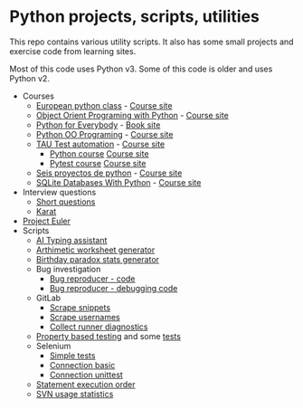 # Python projects, scripts, utilities

This repo contains various utility scripts. It also has some small
projects and exercise code from learning sites.

Most of this code uses Python v3. Some of this code is older and uses
Python v2.

- Courses
  - [European python class](courses/euro_python/) -
    [Course site](https://python_course.eu/)
  - [Object Orient Programing with Python](courses/oop_with_python/) -
    [Course site](https://www.youtube.com/watch?v=Ej_02ICOIgs)
  - [Python for Everybody](courses/py_for_everybody/) -
    [Book site](https://www.py4e.com/html3/)
  - [Python OO Programing](courses/python_oo_programming/) -
    [Course site](https://www.youtube.com/watch?v=iLRZi0Gu8Go)
  - [TAU Test automation](courses/test_automation_tau/) -
    [Course site](https://testautomationu.applitools.com)
    - [Python course](courses/test_automation_tau/python_tutorial/)
      [Course site](https://testautomationu.applitools.com/python-tutorial/)
    - [Pytest course](courses/test_automation_tau/pytest_tutorial/)
      [Course site](https://testautomationu.applitools.com/pytest-tutorial)
  - [Seis proyectos de python](courses/seis_proyectos_python) -
    [Course site](https://www.youtube.com/watch?v=tWnyBD2src0)
  - [SQLite Databases With Python](courses/sqlite_with_python) -
    [Course site](https://www.youtube.com/watch?v=byHcYRpMgI4)
- Interview questions
  - [Short questions](/various_scripts/interview_short_questions.py)
  - [Karat](/various_scripts/interview_problem_karat.py)
- [Project Euler](project_euler)
- Scripts
  - [AI Typing assistant](/various_scripts/ai_typing_assistant.py)
  - [Arthimetic worksheet generator](/various_scripts/simple_arithmetic.py)
  - [Birthday paradox stats generator](/various_scripts/paradox.py)
  - Bug investigation
    - [Bug reproducer - code](/various_scripts/recreate_tenant_removal_error.py)
    - [Bug reproducer - debugging
      code](/various_scripts/recreate_tenant_removal_error_full_script.py)
  - GitLab
    - [Scrape snippets](/various_scripts/gitlab_collect_and_move_snippets.py)
    - [Scrape usernames](/various_scripts/gitlab_get_usernames.py)
    - [Collect runner diagnostics](/various_scripts/gitlab_runner_diagnostic.py)
  - [Property based testing](/various_scripts/property_based_testing.py)
    and some [tests](/various_scripts/test_property_based_testing.py)
  - Selenium
    - [Simple tests](/various_scripts/selenium_pyorg.01.py)
    - [Connection basic](various_scripts/test_python_org_search_basic.py)
    - [Connection unittest](various_scripts/test_python_org_search.py)
  - [Statement execution order](/various-scripts/order_of_execution.py)
  - [SVN usage statistics](/various_scripts/gather_svn_stats.py)
